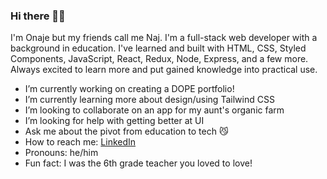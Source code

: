 ### Hi there 👋🏽

I'm Onaje but my friends call me Naj. I'm a full-stack web developer with a background in education. I've learned and built with HTML, CSS, Styled Components, JavaScript, React, Redux, Node, Express, and a few more. Always excited to learn more and put gained knowledge into practical use.
- I’m currently working on creating a DOPE portfolio!
- I’m currently learning more about design/using Tailwind CSS
- I’m looking to collaborate on an app for my aunt's organic farm
- I’m looking for help with getting better at UI
- Ask me about the pivot from education to tech 😼
- How to reach me: [LinkedIn](https://www.linkedin.com/in/ooladuwa)
- Pronouns: he/him
- Fun fact: I was the 6th grade teacher you loved to love!
<!--
**ooladuwa/ooladuwa** is a ✨ _special_ ✨ repository because its `README.md` (this file) appears on your GitHub profile.

Here are some ideas to get you started:
-->
